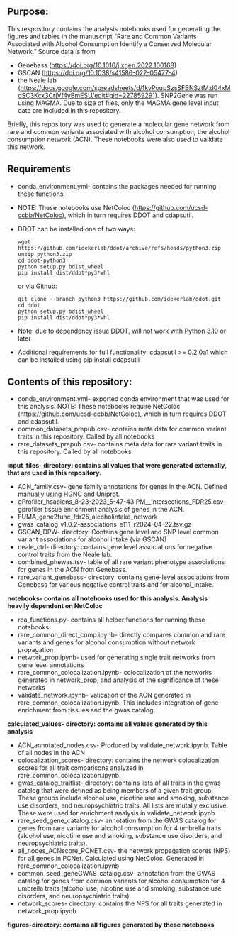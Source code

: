 ## Purpose: 
This respository contains the analysis notebooks used for generating the figures and tables in the manuscript “Rare and Common Variants Associated with Alcohol Consumption Identify a Conserved Molecular Network.” Source data is from 
* Genebass (https://doi.org/10.1016/j.xgen.2022.100168)
* GSCAN (https://doi.org/10.1038/s41586-022-05477-4)
* the Neale lab (https://docs.google.com/spreadsheets/d/1kvPoupSzsSFBNSztMzl04xMoSC3Kcx3CrjVf4yBmESU/edit#gid=227859291).
SNP2Gene was run using MAGMA. Due to size of files, only the MAGMA gene level input data are included in this repository. 

Briefly, this repository was used to generate a molecular gene network from rare and common variants associated with alcohol consumption, the alcohol consumption network (ACN). These notebooks were also used to validate this network.
## Requirements
* conda_environment.yml- contains the packages needed for running these functions. 
* NOTE: These notebooks use NetColoc (https://github.com/ucsd-ccbb/NetColoc), which in turn requires DDOT and cdapsutil. 
* DDOT can be installed one of two ways:

     ```
    wget https://github.com/idekerlab/ddot/archive/refs/heads/python3.zip
    unzip python3.zip
    cd ddot-python3
    python setup.py bdist_wheel
    pip install dist/ddot*py3*whl
    ```
    or via Github:
    ```
    git clone --branch python3 https://github.com/idekerlab/ddot.git
    cd ddot
    python setup.py bdist_wheel
    pip install dist/ddot*py3*whl
    ```
* Note: due to dependency issue DDOT, will not work with Python 3.10 or later
* Additional requirements for full functionality: cdapsutil >= 0.2.0a1 which can be installed using pip install cdapsutil

## Contents of this repository:
* conda_environment.yml- exported conda environment that was used for this analysis. NOTE: These notebooks require NetColoc (https://github.com/ucsd-ccbb/NetColoc), which in turn requires DDOT and cdapsutil. 
* common_datasets_prepub.csv- contains meta data for common variant traits in this repository. Called by all notebooks
* rare_datasets_prepub.csv- contains meta data for rare variant traits in this repository. Called by all notebooks

**input_files- directory: contains all values that were generated externally, that are used in this repository.**
* ACN_family.csv- gene family annotations for genes in the ACN. Defined manually using HGNC and Uniprot.
* gProfiler_hsapiens_8-23-2023_5-47-43 PM__intersections_FDR25.csv- gprofiler tissue enrichment analysis of genes in the ACN.
* FUMA_gene2func_fdr25_alcoholintake_network
* gwas_catalog_v1.0.2-associations_e111_r2024-04-22.tsv.gz
* GSCAN_DPW- directory: Contains gene level and SNP level common variant associations for alcohol intake (via GSCAN)
* neale_ctrl- directory: contains gene level associations for negative control traits from the Neale lab.
* combined_phewas.tsv- table of all rare variant phenotype associations for genes in the ACN from Genebass.
* rare_variant_genebass- directory: contains gene-level associations from Genebass for various negative control traits and for alcohol_intake.

**notebooks- contains all notebooks used for this analysis. Analysis heavily dependent on NetColoc**
* rca_functions.py- contains all helper functions for running these notebooks
* rare_common_direct_comp.ipynb- directly compares common and rare variants and genes for alcohol consumption without network propagation
* network_prop.ipynb- used for generating single trait networks from gene level annotations
* rare_common_colocalization.ipynb- colocalization of the networks generated in network_prop, and analysis of the significance of these networks
* validate_network.ipynb- validation of the ACN generated in rare_common_colocalization.ipynb. This includes integration of gene enrichment from tissues and the gwas catalog.

**calculated_values- directory: contains all values generated by this analysis**
* ACN_annotated_nodes.csv- Produced by validate_network.ipynb. Table of all nodes in the ACN 
* colocalization_scores- directory: contains the network colocalization scores for all trait comparisons analyzed in rare_common_colocalization.ipynb.
* gwas_catalog_traitlist- directory: contains lists of all traits in the gwas catalog that were defined as being members of a given trait group. These groups include alcohol use, nicotine use and smoking, substance use disorders, and neuropsychiatric traits. All lists are mutally exclusive. These were used for enrichment analysis in validate_network.ipynb
* rare_seed_gene_catalog.csv- annotation from the GWAS catalog for genes from rare variants for alcohol consumption for 4 umbrella traits (alcohol use, nicotine use and smoking, substance use disorders, and neuropsychiatric traits).
* all_nodes_ACNscore_PCNET.csv- the network propagation scores (NPS) for all genes in PCNet. Calculated using NetColoc. Generated in rare_common_colocalization.ipynb
* common_seed_geneGWAS_catalog.csv- annotation from the GWAS catalog for genes from common variants for alcohol consumption for 4 umbrella traits (alcohol use, nicotine use and smoking, substance use disorders, and neuropsychiatric traits).
* network_scores- directory: contains the NPS for all traits generated in network_prop.ipynb
  
**figures-directory: contains all figures generated by these notebooks**
